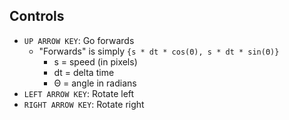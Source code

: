 ## Controls

* `UP ARROW KEY`: Go forwards
  * "Forwards" is simply `{s * dt * cos(Θ), s * dt * sin(Θ)}`
    * s = speed (in pixels)
    * dt = delta time
    * Θ = angle in radians
* `LEFT ARROW KEY`: Rotate left
* `RIGHT ARROW KEY`: Rotate right



